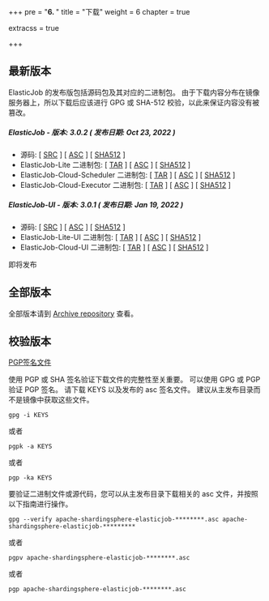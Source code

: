 +++
pre = "<b>6. </b>"
title = "下载"
weight = 6
chapter = true

extracss = true

+++

## 最新版本

ElasticJob 的发布版包括源码包及其对应的二进制包。
由于下载内容分布在镜像服务器上，所以下载后应该进行 GPG 或 SHA-512 校验，以此来保证内容没有被篡改。

##### ElasticJob - 版本: 3.0.2 ( 发布日期: Oct 23, 2022 )

- 源码: [ [SRC](https://www.apache.org/dyn/closer.lua/shardingsphere/elasticjob-3.0.2/apache-shardingsphere-elasticjob-3.0.2-src.zip) ] [ [ASC](https://downloads.apache.org/shardingsphere/elasticjob-3.0.2/apache-shardingsphere-elasticjob-3.0.2-src.zip.asc) ] [ [SHA512](https://downloads.apache.org/shardingsphere/elasticjob-3.0.2/apache-shardingsphere-elasticjob-3.0.2-src.zip.sha512) ]
- ElasticJob-Lite 二进制包: [ [TAR](https://www.apache.org/dyn/closer.lua/shardingsphere/elasticjob-3.0.2/apache-shardingsphere-elasticjob-3.0.2-lite-bin.tar.gz) ] [ [ASC](https://downloads.apache.org/shardingsphere/elasticjob-3.0.2/apache-shardingsphere-elasticjob-3.0.2-lite-bin.tar.gz.asc) ] [ [SHA512](https://downloads.apache.org/shardingsphere/elasticjob-3.0.2/apache-shardingsphere-elasticjob-3.0.2-lite-bin.tar.gz.sha512) ]
- ElasticJob-Cloud-Scheduler 二进制包: [ [TAR](https://www.apache.org/dyn/closer.lua/shardingsphere/elasticjob-3.0.2/apache-shardingsphere-elasticjob-3.0.2-cloud-scheduler-bin.tar.gz) ] [ [ASC](https://downloads.apache.org/shardingsphere/elasticjob-3.0.2/apache-shardingsphere-elasticjob-3.0.2-cloud-scheduler-bin.tar.gz.asc) ] [ [SHA512](https://downloads.apache.org/shardingsphere/elasticjob-3.0.2/apache-shardingsphere-elasticjob-3.0.2-cloud-scheduler-bin.tar.gz.sha512) ]
- ElasticJob-Cloud-Executor 二进制包: [ [TAR](https://www.apache.org/dyn/closer.lua/shardingsphere/elasticjob-3.0.2/apache-shardingsphere-elasticjob-3.0.2-cloud-executor-bin.tar.gz) ] [ [ASC](https://downloads.apache.org/shardingsphere/elasticjob-3.0.2/apache-shardingsphere-elasticjob-3.0.2-cloud-executor-bin.tar.gz.asc) ] [ [SHA512](https://downloads.apache.org/shardingsphere/elasticjob-3.0.2/apache-shardingsphere-elasticjob-3.0.2-cloud-executor-bin.tar.gz.sha512) ]

##### ElasticJob-UI - 版本: 3.0.1 ( 发布日期: Jan 19, 2022 )

- 源码: [ [SRC](https://www.apache.org/dyn/closer.lua/shardingsphere/elasticjob-ui-3.0.1/apache-shardingsphere-elasticjob-3.0.1-ui-src.zip) ] [ [ASC](https://downloads.apache.org/shardingsphere/elasticjob-ui-3.0.1/apache-shardingsphere-elasticjob-3.0.1-ui-src.zip.asc) ] [ [SHA512](https://downloads.apache.org/shardingsphere/elasticjob-ui-3.0.1/apache-shardingsphere-elasticjob-3.0.1-ui-src.zip.sha512) ]
- ElasticJob-Lite-UI 二进制包: [ [TAR](https://www.apache.org/dyn/closer.lua/shardingsphere/elasticjob-ui-3.0.1/apache-shardingsphere-elasticjob-3.0.1-lite-ui-bin.tar.gz) ] [ [ASC](https://downloads.apache.org/shardingsphere/elasticjob-ui-3.0.1/apache-shardingsphere-elasticjob-3.0.1-lite-ui-bin.tar.gz.asc) ] [ [SHA512](https://downloads.apache.org/shardingsphere/elasticjob-ui-3.0.1/apache-shardingsphere-elasticjob-3.0.1-lite-ui-bin.tar.gz.sha512) ]
- ElasticJob-Cloud-UI 二进制包: [ [TAR](https://www.apache.org/dyn/closer.lua/shardingsphere/elasticjob-ui-3.0.1/apache-shardingsphere-elasticjob-3.0.1-cloud-ui-bin.tar.gz) ] [ [ASC](https://downloads.apache.org/shardingsphere/elasticjob-ui-3.0.1/apache-shardingsphere-elasticjob-3.0.1-cloud-ui-bin.tar.gz.asc) ] [ [SHA512](https://downloads.apache.org/shardingsphere/elasticjob-ui-3.0.1/apache-shardingsphere-elasticjob-3.0.1-cloud-ui-bin.tar.gz.sha512) ]

即将发布

## 全部版本

全部版本请到 [Archive repository](https://archive.apache.org/dist/shardingsphere/) 查看。

## 校验版本

[PGP签名文件](https://downloads.apache.org/shardingsphere/KEYS)

使用 PGP 或 SHA 签名验证下载文件的完整性至关重要。
可以使用 GPG 或 PGP 验证 PGP 签名。
请下载 KEYS 以及发布的 asc 签名文件。
建议从主发布目录而不是镜像中获取这些文件。

```shell
gpg -i KEYS
```

或者

```shell
pgpk -a KEYS
```

或者

```shell
pgp -ka KEYS
```

要验证二进制文件或源代码，您可以从主发布目录下载相关的 asc 文件，并按照以下指南进行操作。

```shell
gpg --verify apache-shardingsphere-elasticjob-********.asc apache-shardingsphere-elasticjob-*********
```

或者

```shell
pgpv apache-shardingsphere-elasticjob-********.asc
```

或者

```shell
pgp apache-shardingsphere-elasticjob-********.asc
```
